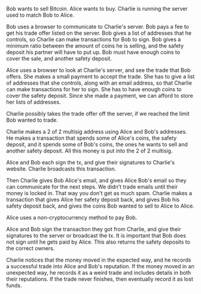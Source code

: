 Bob wants to sell Bitcoin. Alice wants to buy. Charlie is running the server used to match Bob to Alice.

Bob uses a browser to communicate to Charlie's server.
Bob pays a fee to get his trade offer listed on the server. Bob gives a list of addresses that he controls, so Charlie can make transactions for Bob to sign. Bob gives a minimum ratio between the amount of coins he is selling, and the safety deposit his partner will have to put up. Bob must have enough coins to cover the sale, and another safety deposit.

Alice uses a browser to look at Charlie's server, and see the trade that Bob offers. She makes a small payment to accept the trade. She has to give a list of addresses that she controls, along with an email address, so that Charlie can make transactions for her to sign. She has to have enough coins to cover the safety deposit. Since she made a payment, we can afford to store her lists of addresses.

Charlie possibly takes the trade offer off the server, if we reached the limit Bob wanted to trade.

Charlie makes a 2 of 2 multisig address using Alice and Bob's addresses. He makes a transaction that spends some of Alice's coins, the safety deposit, and it spends some of Bob's coins, the ones he wants to sell and another safety deposit. All this money is put into the 2 of 2 multisig.

Alice and Bob each sign the tx, and give their signatures to Charlie's website. Charlie broadcasts this transaction. 

Then Charlie gives Bob Alice's email, and gives Alice Bob's email so they can communicate for the next steps.
We didn't trade emails until their money is locked in. That way you don't get as much spam.
Charlie makes a transaction that gives Alice her safety deposit back, and gives Bob his safety deposit back, and gives the coins Bob wanted to sell to Alice to Alice.

Alice uses a non-cryptocurrency method to pay Bob.

Alice and Bob sign the transaction they got from Charlie, and give their signatures to the server or broadcast the tx. It is important that Bob does not sign until he gets paid by Alice. This also returns the safety deposits to the correct owners.

Charlie notices that the money moved in the expected way, and he records a successful trade into Alice and Bob's reputation.
If the money moved in an unexpected way, he records it as a weird trade and includes details in both their reputations.
If the trade never finishes, then eventually record it as lost funds.